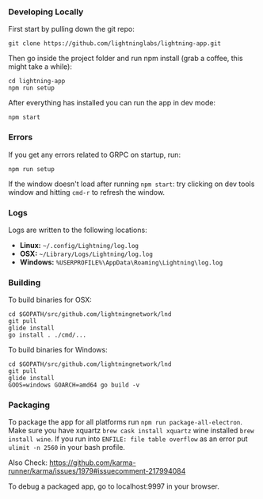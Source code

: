 
### Developing Locally

First start by pulling down the git repo:
```
git clone https://github.com/lightninglabs/lightning-app.git
```

Then go inside the project folder and run npm install (grab a coffee, this might take a while):
```
cd lightning-app
npm run setup
```

After everything has installed you can run the app in dev mode:
```
npm start
```

### Errors

If you get any errors related to GRPC on startup, run:
```
npm run setup
```

If the window doesn't load after running `npm start`: try clicking on dev tools window and hitting `cmd-r` to refresh the window.

### Logs
Logs are written to the following locations:

* **Linux:** `~/.config/Lightning/log.log`
* **OSX:** `~/Library/Logs/Lightning/log.log`
* **Windows:** `%USERPROFILE%\AppData\Roaming\Lightning\log.log`

### Building

To build binaries for OSX:
```
cd $GOPATH/src/github.com/lightningnetwork/lnd
git pull
glide install
go install . ./cmd/...
```

To build binaries for Windows:
```
cd $GOPATH/src/github.com/lightningnetwork/lnd
git pull
glide install
GOOS=windows GOARCH=amd64 go build -v
```

### Packaging
To package the app for all platforms run `npm run package-all-electron`. Make sure you have xquartz `brew cask install xquartz` wine installed `brew install wine`. If you run into `ENFILE: file table overflow` as an error put `ulimit -n 2560` in your bash profile.

Also Check: https://github.com/karma-runner/karma/issues/1979#issuecomment-217994084

To debug a packaged app, go to localhost:9997 in your browser.
